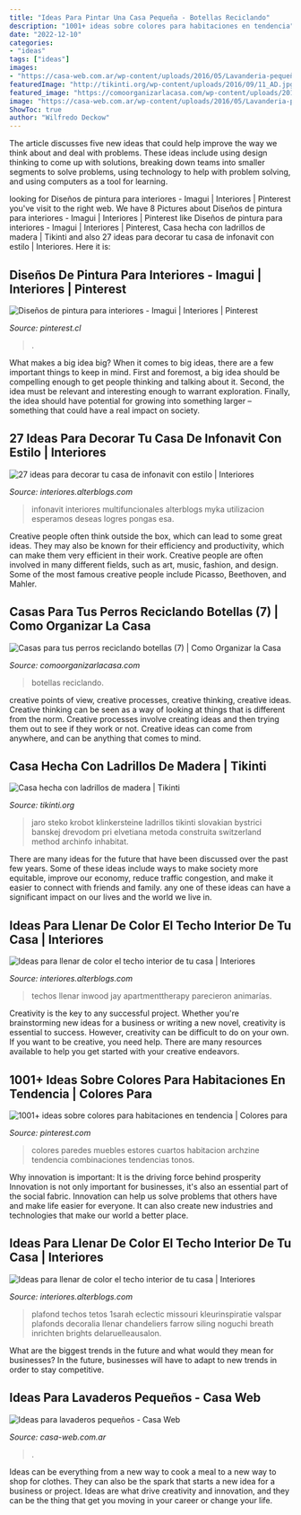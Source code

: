 ```yaml
---
title: "Ideas Para Pintar Una Casa Pequeña - Botellas Reciclando"
description: "1001+ ideas sobre colores para habitaciones en tendencia"
date: "2022-12-10"
categories:
- "ideas"
tags: ["ideas"]
images:
- "https://casa-web.com.ar/wp-content/uploads/2016/05/Lavanderia-pequeña-moderna.jpg"
featuredImage: "http://tikinti.org/wp-content/uploads/2016/09/11_AD.jpg"
featured_image: "https://comoorganizarlacasa.com/wp-content/uploads/2016/06/Casas-para-tus-perros-reciclando-botellas-7.jpg"
image: "https://casa-web.com.ar/wp-content/uploads/2016/05/Lavanderia-pequeña-moderna.jpg"
ShowToc: true
author: "Wilfredo Deckow"
---
```



The article discusses five new ideas that could help improve the way we think about and deal with problems. These ideas include using design thinking to come up with solutions, breaking down teams into smaller segments to solve problems, using technology to help with problem solving, and using computers as a tool for learning.

	

		
looking for Diseños de pintura para interiores - Imagui | Interiores | Pinterest you've visit to the right web. We have 8 Pictures about Diseños de pintura para interiores - Imagui | Interiores | Pinterest like Diseños de pintura para interiores - Imagui | Interiores | Pinterest, Casa hecha con ladrillos de madera | Tikinti and also 27 ideas para decorar tu casa de infonavit con estilo | Interiores. Here it is:
		
    
## Diseños De Pintura Para Interiores - Imagui | Interiores | Pinterest

<img loading=lazy src="https://i.pinimg.com/736x/d5/37/4b/d5374b9f040c4d7287183f5da06bea6d--living-room-wall-colors-colorful-living-rooms.jpg?b=t" onerror="this.onerror=null;this.src='https://tse1.mm.bing.net/th?id=OIP.aNui4K_axhEh-326xFckXAHaE8&amp;pid=15.1';" alt="Diseños de pintura para interiores - Imagui | Interiores | Pinterest">

_Source: pinterest.cl_

>. 

	

What makes a big idea big?
When it comes to big ideas, there are a few important things to keep in mind. First and foremost, a big idea should be compelling enough to get people thinking and talking about it. Second, the idea must be relevant and interesting enough to warrant exploration. Finally, the idea should have potential for growing into something larger – something that could have a real impact on society.

    
## 27 Ideas Para Decorar Tu Casa De Infonavit Con Estilo | Interiores

<img loading=lazy src="http://interiores.alterblogs.com/wp-content/uploads/2017/01/27-ideas-para-decorar-tu-casa-de-infonavit-con-estilo-16.jpg" onerror="this.onerror=null;this.src='https://tse4.mm.bing.net/th?id=OIP.0g0e1naMRjpicNSBLMW2pwHaFj&amp;pid=15.1';" alt="27 ideas para decorar tu casa de infonavit con estilo | Interiores">

_Source: interiores.alterblogs.com_

>infonavit interiores multifuncionales alterblogs myka utilizacion esperamos deseas logres pongas esa. 

	

Creative people often think outside the box, which can lead to some great ideas. They may also be known for their efficiency and productivity, which can make them very efficient in their work. Creative people are often involved in many different fields, such as art, music, fashion, and design. Some of the most famous creative people include Picasso, Beethoven, and Mahler.

    
## Casas Para Tus Perros Reciclando Botellas (7) | Como Organizar La Casa

<img loading=lazy src="https://comoorganizarlacasa.com/wp-content/uploads/2016/06/Casas-para-tus-perros-reciclando-botellas-7.jpg" onerror="this.onerror=null;this.src='https://tse3.mm.bing.net/th?id=OIP.zkM6V-B3H6YpUQu9rBaJBwHaJ4&amp;pid=15.1';" alt="Casas para tus perros reciclando botellas (7) | Como Organizar la Casa">

_Source: comoorganizarlacasa.com_

>botellas reciclando. 

	

creative points of view, creative processes, creative thinking, creative ideas.
Creative thinking can be seen as a way of looking at things that is different from the norm. Creative processes involve creating ideas and then trying them out to see if they work or not. Creative ideas can come from anywhere, and can be anything that comes to mind.

    
## Casa Hecha Con Ladrillos De Madera | Tikinti

<img loading=lazy src="http://tikinti.org/wp-content/uploads/2016/09/11_AD.jpg" onerror="this.onerror=null;this.src='https://tse1.mm.bing.net/th?id=OIP.cVv2RDUZ5zst01iQwTTjbQHaE7&amp;pid=15.1';" alt="Casa hecha con ladrillos de madera | Tikinti">

_Source: tikinti.org_

>jaro steko krobot klinkersteine ladrillos tikinti slovakian bystrici banskej drevodom pri elvetiana metoda construita switzerland method archinfo inhabitat. 

	

There are many ideas for the future that have been discussed over the past few years. Some of these ideas include ways to make society more equitable, improve our economy, reduce traffic congestion, and make it easier to connect with friends and family. any one of these ideas can have a significant impact on our lives and the world we live in.

    
## Ideas Para Llenar De Color El Techo Interior De Tu Casa | Interiores

<img loading=lazy src="https://interiores.alterblogs.com/wp-content/uploads/2014/09/color-en-techos-8.jpg" onerror="this.onerror=null;this.src='https://tse2.mm.bing.net/th?id=OIP.CjvHTUms3HtmEhEX9Qy8mAHaJ_&amp;pid=15.1';" alt="Ideas para llenar de color el techo interior de tu casa | Interiores">

_Source: interiores.alterblogs.com_

>techos llenar inwood jay apartmenttherapy parecieron animarías. 

	

Creativity is the key to any successful project. Whether you're brainstorming new ideas for a business or writing a new novel, creativity is essential to success. However, creativity can be difficult to do on your own. If you want to be creative, you need help. There are many resources available to help you get started with your creative endeavors.

    
## 1001+ Ideas Sobre Colores Para Habitaciones En Tendencia | Colores Para

<img loading=lazy src="https://i.pinimg.com/736x/c2/fa/46/c2fa46a767f6e59614a0141a149e716a.jpg" onerror="this.onerror=null;this.src='https://tse4.mm.bing.net/th?id=OIP.Cu8ALmEZ0m1qRPg8drdRsAHaJk&amp;pid=15.1';" alt="1001+ ideas sobre colores para habitaciones en tendencia | Colores para">

_Source: pinterest.com_

>colores paredes muebles estores cuartos habitacion archzine tendencia combinaciones tendencias tonos. 

	

Why innovation is important: It is the driving force behind prosperity
Innovation is not only important for businesses, it's also an essential part of the social fabric. Innovation can help us solve problems that others have and make life easier for everyone. It can also create new industries and technologies that make our world a better place.

    
## Ideas Para Llenar De Color El Techo Interior De Tu Casa | Interiores

<img loading=lazy src="https://i0.wp.com/interiores.alterblogs.com/wp-content/uploads/2014/09/color-en-techos-5.jpg?resize=540%2C812" onerror="this.onerror=null;this.src='https://tse2.mm.bing.net/th?id=OIP.COwgXqtwRlWtO9h1W9hU1gHaLI&amp;pid=15.1';" alt="Ideas para llenar de color el techo interior de tu casa | Interiores">

_Source: interiores.alterblogs.com_

>plafond techos tetos 1sarah eclectic missouri kleurinspiratie valspar plafonds decoralia llenar chandeliers farrow siling noguchi breath inrichten brights delaruelleausalon. 

	

What are the biggest trends in the future and what would they mean for businesses?
In the future, businesses will have to adapt to new trends in order to stay competitive.

    
## Ideas Para Lavaderos Pequeños - Casa Web

<img loading=lazy src="https://casa-web.com.ar/wp-content/uploads/2016/05/Lavanderia-pequeña-moderna.jpg" onerror="this.onerror=null;this.src='https://tse1.mm.bing.net/th?id=OIP.nOCTvbiAPFacPkDW36CDxQAAAA&amp;pid=15.1';" alt="Ideas para lavaderos pequeños - Casa Web">

_Source: casa-web.com.ar_

>. 

	

Ideas can be everything from a new way to cook a meal to a new way to shop for clothes. They can also be the spark that starts a new idea for a business or project. Ideas are what drive creativity and innovation, and they can be the thing that get you moving in your career or change your life.

